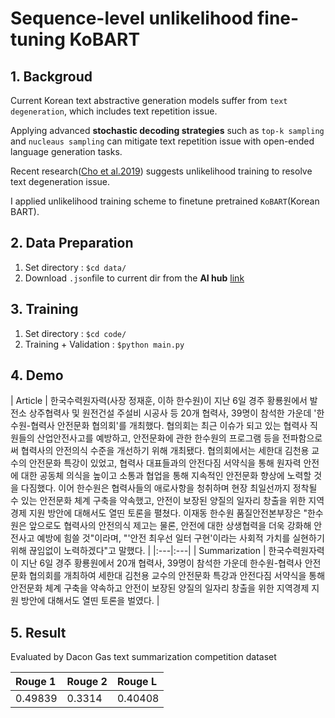 # Sequence-level unlikelihood fine-tuning KoBART

## 1. Backgroud
Current Korean text abstractive generation models suffer from ```text degeneration```, which includes text repetition issue.

Applying advanced <b>stochastic decoding strategies</b> such as ```top-k sampling``` and ```nucleaus sampling``` can mitigate text repetition issue with open-ended language generation tasks. 

Recent research([Cho et al.2019](https://github.com/facebookresearch/unlikelihood_training)) suggests unlikelihood training to resolve text degeneration issue.

I applied unlikelihood training scheme to finetune pretrained ```KoBART```(Korean BART).

## 2. Data Preparation

1. Set directory : ```$cd data/```
2. Download ```.json```file to current dir from the <b>AI hub</b> [link](https://aihub.or.kr/aidata/8054)

## 3. Training

1. Set directory : ```$cd code/```
2. Training + Validation : ```$python main.py```

## 4. Demo

| Article |  한국수력원자력(사장 정재훈, 이하 한수원)이 지난 6일 경주 황룡원에서 발전소 상주협력사 및 원전건설 주설비 시공사 등 20개 협력사, 39명이 참석한 가운데 '한수원-협력사 안전문화 협의회'를 개최했다.
협의회는 최근 이슈가 되고 있는 협력사 직원들의 산업안전사고를 예방하고, 안전문화에 관한 한수원의 프로그램 등을 전파함으로써 협력사의 안전의식 수준을 개선하기 위해 개최됐다. 협의회에서는 세한대 김천용 교수의 안전문화 특강이 있었고, 협력사 대표들과의 안전다짐 서약식을 통해 원자력 안전에 대한 공동체 의식을 높이고 소통과 협업을 통해 지속적인 안전문화 향상에 노력할 것을 다짐했다. 이어 한수원은 협력사들의 애로사항을 청취하며 현장 최일선까지 정착될 수 있는 안전문화 체계 구축을 약속했고, 안전이 보장된 양질의 일자리 창출을 위한 지역경제 지원 방안에 대해서도 열띤 토론을 펼쳤다. 이재동 한수원 품질안전본부장은 "한수원은 앞으로도 협력사의 안전의식 제고는 물론, 안전에 대한 상생협력을 더욱 강화해 안전사고 예방에 힘쓸 것"이라며, "'안전 최우선 일터 구현'이라는 사회적 가치를 실현하기 위해 끊임없이 노력하겠다"고 말했다. |
|:---|:---|
| Summarization | 한국수력원자력이 지난 6일 경주 황룡원에서 20개 협력사, 39명이 참석한 가운데 한수원-협력사 안전문화 협의회를 개최하여 세한대 김천용 교수의 안전문화 특강과 안전다짐 서약식을 통해 안전문화 체계 구축을 약속하고 안전이 보장된 양질의 일자리 창출을 위한 지역경제 지원 방안에 대해서도 열띤 토론을 벌였다. |

## 5. Result

Evaluated by Dacon Gas text summarization competition dataset

| Rouge 1 | Rouge 2 | Rouge L |
|:---|:---|:---|
| 0.49839 | 0.3314 | 0.40408 |
